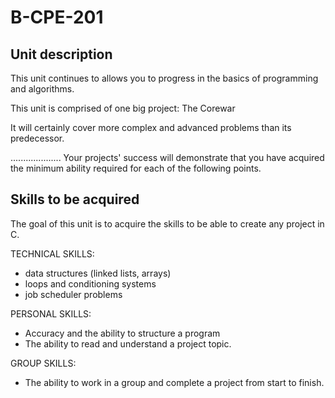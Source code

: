 # B-CPE-201

## Unit description

This unit continues to allows you to progress in the basics of programming and algorithms.

This unit is comprised of one big project: The Corewar

It will certainly cover more complex and advanced problems than its predecessor.

....................
Your projects' success will demonstrate that you have acquired the minimum ability required for each of the following points.

## Skills to be acquired

The goal of this unit is to acquire the skills to be able to create any project in C.

TECHNICAL SKILLS:
- data structures (linked lists, arrays)
- loops and conditioning systems
- job scheduler problems

PERSONAL SKILLS:
- Accuracy and the ability to structure a program
- The ability to read and understand a project topic.

GROUP SKILLS:
- The ability to work in a group and complete a project from start to finish.